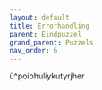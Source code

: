 ```yaml
---
layout: default
title: Errorhandling
parent: Eindpuzzel
grand_parent: Puzzels
nav_order: 6
---
```

ù^poiohuliykutyrjher 